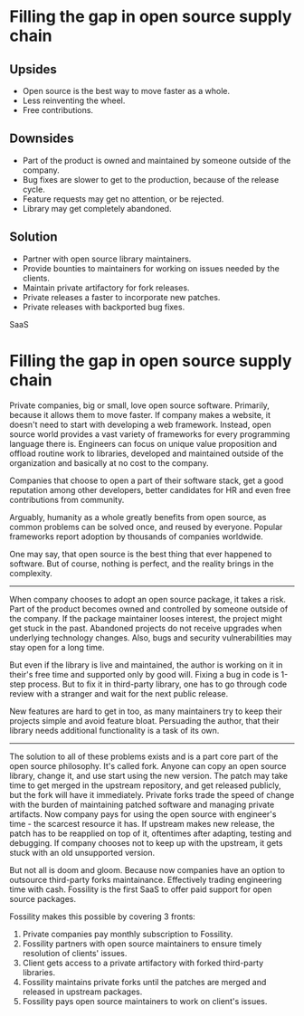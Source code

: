 # Filling the gap in open source supply chain

## Upsides

* Open source is the best way to move faster as a whole.
* Less reinventing the wheel.
* Free contributions.

## Downsides

* Part of the product is owned and maintained by someone outside of the company.
* Bug fixes are slower to get to the production, because of the release cycle.
* Feature requests may get no attention, or be rejected.
* Library may get completely abandoned.

## Solution

* Partner with open source library maintainers.
* Provide bounties to maintainers for working on issues needed by the clients.
* Maintain private artifactory for fork releases.
* Private releases a faster to incorporate new patches.
* Private releases with backported bug fixes.

SaaS


# Filling the gap in open source supply chain

Private companies, big or small, love open source software.
Primarily, because it allows them to move faster.
If company makes a website, it doesn't need to start with developing a web framework.
Instead, open source world provides a vast variety of frameworks for every programming language there is.
Engineers can focus on unique value proposition and offload routine work to libraries, developed and maintained
outside of the organization and basically at no cost to the company.

Companies that choose to open a part of their software stack, get a good reputation among
other developers, better candidates for HR and even free contributions from community.

Arguably, humanity as a whole greatly benefits from open source, as common problems can be solved once,
and reused by everyone. Popular frameworks report adoption by thousands of companies worldwide.

One may say, that open source is the best thing that ever happened to software.
But of course, nothing is perfect, and the reality brings in the complexity.

---

When company chooses to adopt an open source package, it takes a risk.
Part of the product becomes owned and controlled by someone outside of the company.
If the package maintainer looses interest, the project might get stuck in the past.
Abandoned projects do not receive upgrades when underlying technology changes.
Also, bugs and security vulnerabilities may stay open for a long time.

But even if the library is live and maintained, the author is working on it in their's free time and supported only by good will.
Fixing a bug in code is 1-step process.
But to fix it in third-party library, one has to go through code review with a stranger and wait for the next public release.

New features are hard to get in too, as many maintainers try to keep their projects simple and avoid feature bloat.
Persuading the author, that their library needs additional functionality is a task of its own.

---

The solution to all of these problems exists and is a part core part of the open source philosophy.
It's called fork.
Anyone can copy an open source library, change it, and use start using the new version.
The patch may take time to get merged in the upstream repository, and get released publicly,
but the fork will have it immediately.
Private forks trade the speed of change with the burden of maintaining patched software and managing private artifacts.
Now company pays for using the open source with engineer's time - the scarcest resource it has.
If upstream makes new release, the patch has to be reapplied on top of it, oftentimes after adapting, testing and debugging. 
If company chooses not to keep up with the upstream, it gets stuck with an old unsupported version.

But not all is doom and gloom. Because now companies have an option to outsource third-party forks maintainance.
Effectively trading engineering time with cash.
Fossility is the first SaaS to offer paid support for open source packages.

Fossility makes this possible by covering 3 fronts:

1. Private companies pay monthly subscription to Fossility.
2. Fossility partners with open source maintainers to ensure timely resolution of clients' issues.
3. Client gets access to a private artifactory with forked third-party libraries.
4. Fossility maintains private forks until the patches are merged and released in upstream packages.
5. Fossility pays open source maintainers to work on client's issues.

